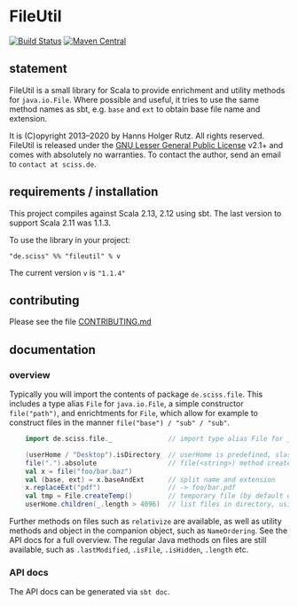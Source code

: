 # FileUtil

[![Build Status](https://travis-ci.org/Sciss/FileUtil.svg?branch=main)](https://travis-ci.org/Sciss/FileUtil)
[![Maven Central](https://maven-badges.herokuapp.com/maven-central/de.sciss/fileutil_2.13/badge.svg)](https://maven-badges.herokuapp.com/maven-central/de.sciss/fileutil_2.13)

## statement

FileUtil is a small library for Scala to provide enrichment and utility methods for `java.io.File`. Where possible and useful, it tries to use the same method names as sbt, e.g. `base` and `ext` to obtain base file name and extension.

It is (C)opyright 2013&ndash;2020 by Hanns Holger Rutz. All rights reserved. FileUtil is released under the [GNU Lesser General Public License](https://raw.github.com/Sciss/FileUtil/main/LICENSE) v2.1+ and comes with absolutely no warranties. To contact the author, send an email to `contact at sciss.de`.

## requirements / installation

This project compiles against Scala 2.13, 2.12 using sbt. The last version to support Scala 2.11 was 1.1.3.

To use the library in your project:

    "de.sciss" %% "fileutil" % v

The current version `v` is `"1.1.4"`

## contributing

Please see the file [CONTRIBUTING.md](CONTRIBUTING.md)

## documentation

### overview

Typically you will import the contents of package `de.sciss.file`. This includes a type alias `File` for `java.io.File`, a simple constructor `file("path")`, and enrichtments for `File`, which allow for example to construct files in the manner `file("base") / "sub" / "sub"`.

```scala
    import de.sciss.file._              // import type alias File for java.io.File, and enrichments

    (userHome / "Desktop").isDirectory  // userHome is predefined, slash operator creates sub-files
    file(".").absolute                  // file(<string>) method creates file
    val x = file("foo/bar.baz")
    val (base, ext) = x.baseAndExt      // split name and extension
    x.replaceExt("pdf")                 // -> foo/bar.pdf
    val tmp = File.createTemp()         // temporary file (by default deleted upon exit)
    userHome.children(_.length > 4096)  // list files in directory, using filter predicate
```

Further methods on files such as `relativize` are available, as well as utility methods and object in the companion object,
such as `NameOrdering`. See the API docs for a full overview.
The regular Java methods on files are still available, such as `.lastModified`, `.isFile`, `.isHidden`, `.length` etc.

### API docs

The API docs can be generated via `sbt doc`.
